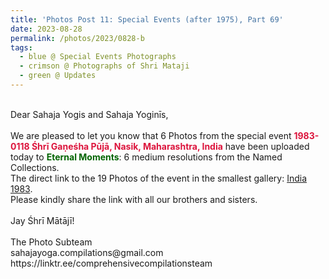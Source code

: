 ```yaml
---
title: 'Photos Post 11: Special Events (after 1975), Part 69'
date: 2023-08-28
permalink: /photos/2023/0828-b
tags:
  - blue @ Special Events Photographs
  - crimson @ Photographs of Shri Mataji
  - green @ Updates
---
```


<p>
<br>
Dear Sahaja Yogis and Sahaja Yoginīs,<br>
<br>
We are pleased to let you know that 6 Photos from the special event <font color="Crimson"><b>1983-0118 Śhrī Gaṇeśha Pūjā, Nasik, Maharashtra, India</b></font> have been uploaded today to <font color="DarkGreen"><b>Eternal Moments</b></font>: 6 medium resolutions from the Named Collections.<br>
The direct link to the 19 Photos of the event in the smallest gallery: <a href="https://eternalmoments.smugmug.com/Countries/India/1983"> India 1983</a>.<br>
Please kindly share the link with all our brothers and sisters.<br>
<br>
Jay Śhrī Mātājī!<br>
<br>
The Photo Subteam<br>
sahajayoga.compilations@gmail.com<br>
https://linktr.ee/comprehensivecompilationsteam<br>
</p>